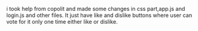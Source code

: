 i took help from copolit and made some changes in css part,app.js and login.js and other files.
It just have like and dislike buttons where user can vote for it only one time either like or dislike.
